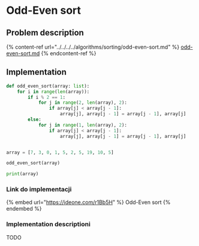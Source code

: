 # Odd-Even sort

## Problem description

{% content-ref url="../../../../algorithms/sorting/odd-even-sort.md" %}
[odd-even-sort.md](../../../../algorithms/sorting/odd-even-sort.md)
{% endcontent-ref %}

## Implementation

```python
def odd_even_sort(array: list):
    for i in range(len(array)):
        if i % 2 == 1:
            for j in range(2, len(array), 2):
                if array[j] < array[j - 1]:
                    array[j], array[j - 1] = array[j - 1], array[j]
        else:
            for j in range(1, len(array), 2):
                if array[j] < array[j - 1]:
                    array[j], array[j - 1] = array[j - 1], array[j]


array = [7, 3, 0, 1, 5, 2, 5, 19, 10, 5]

odd_even_sort(array)

print(array)
```

### Link do implementacji

{% embed url="https://ideone.com/r1Bb5H" %}
Odd-Even sort
{% endembed %}

### Implementation descriptioni

TODO

